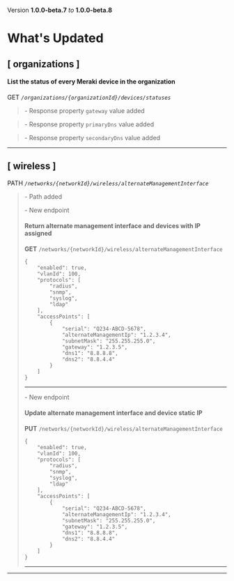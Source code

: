 Version **1.0.0-beta.7** _to_ **1.0.0-beta.8**

What's Updated
==============

\[ organizations \]
-------------------

#### List the status of every Meraki device in the organization

GET _`/organizations/{organizationId}/devices/statuses`_

> \- Response property `gateway` value added

> \- Response property `primaryDns` value added

> \- Response property `secondaryDns` value added

* * *

\[ wireless \]
--------------

PATH _`/networks/{networkId}/wireless/alternateManagementInterface`_

> \- Path added  
>   
> \- New endpoint
> 
> #### Return alternate management interface and devices with IP assigned
> 
> **GET** `/networks/{networkId}/wireless/alternateManagementInterface`  
> 
>     {
>         "enabled": true,
>         "vlanId": 100,
>         "protocols": [
>             "radius",
>             "snmp",
>             "syslog",
>             "ldap"
>         ],
>         "accessPoints": [
>             {
>                 "serial": "Q234-ABCD-5678",
>                 "alternateManagementIp": "1.2.3.4",
>                 "subnetMask": "255.255.255.0",
>                 "gateway": "1.2.3.5",
>                 "dns1": "8.8.8.8",
>                 "dns2": "8.8.4.4"
>             }
>         ]
>     }
> 
> * * *
> 
>   
> \- New endpoint
> 
> #### Update alternate management interface and device static IP
> 
> **PUT** `/networks/{networkId}/wireless/alternateManagementInterface`  
> 
>     {
>         "enabled": true,
>         "vlanId": 100,
>         "protocols": [
>             "radius",
>             "snmp",
>             "syslog",
>             "ldap"
>         ],
>         "accessPoints": [
>             {
>                 "serial": "Q234-ABCD-5678",
>                 "alternateManagementIp": "1.2.3.4",
>                 "subnetMask": "255.255.255.0",
>                 "gateway": "1.2.3.5",
>                 "dns1": "8.8.8.8",
>                 "dns2": "8.8.4.4"
>             }
>         ]
>     }
> 
> * * *

* * *
